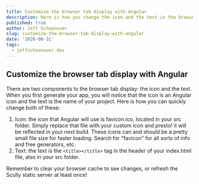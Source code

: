 ```yaml
---
title: Customize the browser tab display with Angular
description: Here is how you change the icon and the text in the browser tab for your website with Angular
published: true
author: Jeff Schoonover
slug: customize-the-browser-tab-display-with-angular
date: '2020-08-31'
tags:
  - jeffschoonover.dev
---
```


## Customize the browser tab display with Angular

There are two components to the browser tab display: the icon and the text.  When you first generate your app, you will notice that the icon is an Angular icon and the text is the name of your project.  Here is how you can quickly change both of these:

1. Icon: the icon that Angular will use is favicon.ico, located in your src folder.  Simply replace that file with your custom icon and presto! it will be reflected in your next build.  These icons can and should be a pretty small file size for faster loading.  Search for "favicon" for all sorts of info and free generators, etc.
2. Text: the text is the `<title></title>` tag in the header of your index.html file, also in your src folder.

Remember to clear your browser cache to see changes, or refresh the Scully static server at least once!
